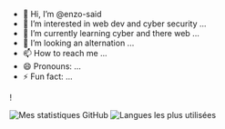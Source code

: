 - 👋 Hi, I’m @enzo-said
- 👀 I’m interested in web dev and cyber security ...
- 🌱 I’m currently learning cyber and there web ...
- 💞️ I’m looking an alternation ...
- 📫 How to reach me ...
- 😄 Pronouns: ...
- ⚡ Fun fact: ...

!<!---
enzo-said/enzo-said is a ✨ special ✨ repository because its `README.md` (this file) appears on your GitHub profile.
You can click the Preview link to take a look at your changes.
--->

![Mes statistiques GitHub](https://github-readme-stats.vercel.app/api?username=enzo-said&show_icons=true&theme=radical&count_private=true)  ![Langues les plus utilisées](https://github-readme-stats.vercel.app/api/top-langs/?username=dehlia-neiss&layout=compact&theme=radical)
